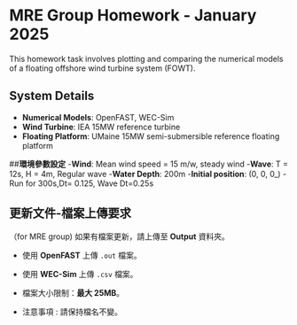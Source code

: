 # MRE Group Homework - January 2025
This homework task involves plotting and comparing the numerical models of a floating offshore wind turbine system (FOWT).

## **System Details**
- **Numerical Models**: OpenFAST, WEC-Sim  
- **Wind Turbine**: IEA 15MW reference turbine  
- **Floating Platform**: UMaine 15MW semi-submersible reference floating platform  


##**環境參數設定**
-**Wind**: Mean wind speed = 15 m/w, steady wind
-**Wave**: T = 12s, H = 4m, Regular wave
-**Water Depth**: 200m 
-**Initial position**: (0, 0, 0_)
-Run for 300s,Dt= 0.125,  Wave Dt=0.25s


## 更新文件-檔案上傳要求
（for MRE group) 如果有檔案更新，請上傳至 **Output** 資料夾。
- 使用 **OpenFAST** 上傳 `.out` 檔案。
- 使用 **WEC-Sim** 上傳 `.csv` 檔案。
- 檔案大小限制：**最大 25MB**。

- 注意事項 : 請保持檔名不變。
